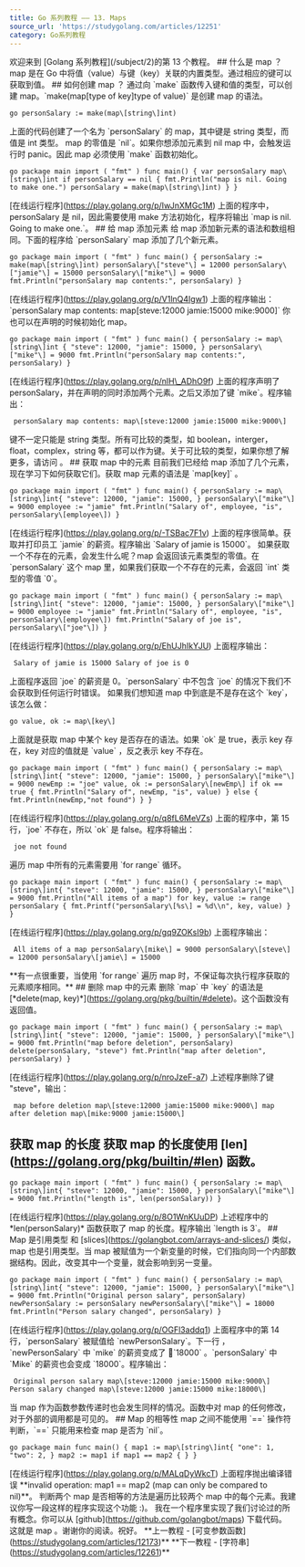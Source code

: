 ```yaml
---
title: Go 系列教程 —— 13. Maps
source_url: 'https://studygolang.com/articles/12251'
category: Go系列教程
---
```

欢迎来到 \[Golang 系列教程\](/subject/2)的第 13 个教程。 ## 什么是 map ？ map 是在 Go 中将值（value）与键（key）关联的内置类型。通过相应的键可以获取到值。 ## 如何创建 map ？ 通过向 \`make\` 函数传入键和值的类型，可以创建 map。\`make(map\[type of key\]type of value)\` 是创建 map 的语法。 
```
go personSalary := make(map\[string\]int) 
```
 上面的代码创建了一个名为 \`personSalary\` 的 map，其中键是 string 类型，而值是 int 类型。 map 的零值是 \`nil\`。如果你想添加元素到 nil map 中，会触发运行时 panic。因此 map 必须使用 \`make\` 函数初始化。 
```
go package main import ( "fmt" ) func main() { var personSalary map\[string\]int if personSalary == nil { fmt.Println("map is nil. Going to make one.") personSalary = make(map\[string\]int) } } 
```
 \[在线运行程序\](https://play.golang.org/p/IwJnXMGc1M) 上面的程序中，personSalary 是 nil，因此需要使用 make 方法初始化，程序将输出 \`map is nil. Going to make one.\`。 ## 给 map 添加元素 给 map 添加新元素的语法和数组相同。下面的程序给 \`personSalary\` map 添加了几个新元素。 
```
go package main import ( "fmt" ) func main() { personSalary := make(map\[string\]int) personSalary\["steve"\] = 12000 personSalary\["jamie"\] = 15000 personSalary\["mike"\] = 9000 fmt.Println("personSalary map contents:", personSalary) } 
```
 \[在线运行程序\](https://play.golang.org/p/V1lnQ4Igw1) 上面的程序输出：\`personSalary map contents: map\[steve:12000 jamie:15000 mike:9000\]\` 你也可以在声明的时候初始化 map。 
```
go package main import ( "fmt" ) func main() { personSalary := map\[string\]int { "steve": 12000, "jamie": 15000, } personSalary\["mike"\] = 9000 fmt.Println("personSalary map contents:", personSalary) } 
```
 \[在线运行程序\](https://play.golang.org/p/nlH\_ADhO9f) 上面的程序声明了 personSalary，并在声明的同时添加两个元素。之后又添加了键 \`mike\`。程序输出： 
```
 personSalary map contents: map\[steve:12000 jamie:15000 mike:9000\] 
```
 键不一定只能是 string 类型。所有可比较的类型，如 boolean，interger，float，complex，string 等，都可以作为键。关于可比较的类型，如果你想了解更多，请访问 。 ## 获取 map 中的元素 目前我们已经给 map 添加了几个元素，现在学习下如何获取它们。获取 map 元素的语法是 \`map\[key\]\` 。 
```
go package main import ( "fmt" ) func main() { personSalary := map\[string\]int{ "steve": 12000, "jamie": 15000, } personSalary\["mike"\] = 9000 employee := "jamie" fmt.Println("Salary of", employee, "is", personSalary\[employee\]) } 
```
 \[在线运行程序\](https://play.golang.org/p/-TSBac7F1v) 上面的程序很简单。获取并打印员工 \`jamie\` 的薪资。程序输出 \`Salary of jamie is 15000\`。 如果获取一个不存在的元素，会发生什么呢？map 会返回该元素类型的零值。在 \`personSalary\` 这个 map 里，如果我们获取一个不存在的元素，会返回 \`int\` 类型的零值 \`0\`。 
```
go package main import ( "fmt" ) func main() { personSalary := map\[string\]int{ "steve": 12000, "jamie": 15000, } personSalary\["mike"\] = 9000 employee := "jamie" fmt.Println("Salary of", employee, "is", personSalary\[employee\]) fmt.Println("Salary of joe is", personSalary\["joe"\]) } 
```
 \[在线运行程序\](https://play.golang.org/p/EhUJhIkYJU) 上面程序输出： 
```
 Salary of jamie is 15000 Salary of joe is 0 
```
 上面程序返回 \`joe\` 的薪资是 0。\`personSalary\` 中不包含 \`joe\` 的情况下我们不会获取到任何运行时错误。 如果我们想知道 map 中到底是不是存在这个 \`key\`，该怎么做： 
```
go value, ok := map\[key\] 
```
 上面就是获取 map 中某个 key 是否存在的语法。如果 \`ok\` 是 true，表示 key 存在，key 对应的值就是 \`value\` ，反之表示 key 不存在。 
```
go package main import ( "fmt" ) func main() { personSalary := map\[string\]int{ "steve": 12000, "jamie": 15000, } personSalary\["mike"\] = 9000 newEmp := "joe" value, ok := personSalary\[newEmp\] if ok == true { fmt.Println("Salary of", newEmp, "is", value) } else { fmt.Println(newEmp,"not found") } } 
```
 \[在线运行程序\](https://play.golang.org/p/q8fL6MeVZs) 上面的程序中，第 15 行，\`joe\` 不存在，所以 \`ok\` 是 false。程序将输出： 
```
 joe not found 
```
 遍历 map 中所有的元素需要用 \`for range\` 循环。 
```
go package main import ( "fmt" ) func main() { personSalary := map\[string\]int{ "steve": 12000, "jamie": 15000, } personSalary\["mike"\] = 9000 fmt.Println("All items of a map") for key, value := range personSalary { fmt.Printf("personSalary\[%s\] = %d\\n", key, value) } } 
```
 \[在线运行程序\](https://play.golang.org/p/gq9ZOKsI9b) 上面程序输出： 
```
 All items of a map personSalary\[mike\] = 9000 personSalary\[steve\] = 12000 personSalary\[jamie\] = 15000 
```
 \*\*有一点很重要，当使用 \`for range\` 遍历 map 时，不保证每次执行程序获取的元素顺序相同。\*\* ## 删除 map 中的元素 删除 \`map\` 中 \`key\` 的语法是 \[\*delete(map, key)\*\](https://golang.org/pkg/builtin/#delete)。这个函数没有返回值。 
```
go package main import ( "fmt" ) func main() { personSalary := map\[string\]int{ "steve": 12000, "jamie": 15000, } personSalary\["mike"\] = 9000 fmt.Println("map before deletion", personSalary) delete(personSalary, "steve") fmt.Println("map after deletion", personSalary) } 
```
 \[在线运行程序\](https://play.golang.org/p/nroJzeF-a7) 上述程序删除了键 "steve"，输出： 
```
 map before deletion map\[steve:12000 jamie:15000 mike:9000\] map after deletion map\[mike:9000 jamie:15000\] 
```
 ## 获取 map 的长度 获取 map 的长度使用 \[len\](https://golang.org/pkg/builtin/#len) 函数。 
```
go package main import ( "fmt" ) func main() { personSalary := map\[string\]int{ "steve": 12000, "jamie": 15000, } personSalary\["mike"\] = 9000 fmt.Println("length is", len(personSalary)) } 
```
 \[在线运行程序\](https://play.golang.org/p/8O1WnKUuDP) 上述程序中的 \*len(personSalary)\* 函数获取了 map 的长度。程序输出 \`length is 3\`。 ## Map 是引用类型 和 \[slices\](https://golangbot.com/arrays-and-slices/) 类似，map 也是引用类型。当 map 被赋值为一个新变量的时候，它们指向同一个内部数据结构。因此，改变其中一个变量，就会影响到另一变量。 
```
go package main import ( "fmt" ) func main() { personSalary := map\[string\]int{ "steve": 12000, "jamie": 15000, } personSalary\["mike"\] = 9000 fmt.Println("Original person salary", personSalary) newPersonSalary := personSalary newPersonSalary\["mike"\] = 18000 fmt.Println("Person salary changed", personSalary) } 
```
 \[在线运行程序\](https://play.golang.org/p/OGFl3addq1) 上面程序中的第 14 行，\`personSalary\` 被赋值给 \`newPersonSalary\`。下一行 ，\`newPersonSalary\` 中 \`mike\` 的薪资变成了 \`18000\` 。\`personSalary\` 中 \`Mike\` 的薪资也会变成 \`18000\`。程序输出： 
```
 Original person salary map\[steve:12000 jamie:15000 mike:9000\] Person salary changed map\[steve:12000 jamie:15000 mike:18000\] 
```
 当 map 作为函数参数传递时也会发生同样的情况。函数中对 map 的任何修改，对于外部的调用都是可见的。 ## Map 的相等性 map 之间不能使用 \`==\` 操作符判断，\`==\` 只能用来检查 map 是否为 \`nil\`。 
```
go package main func main() { map1 := map\[string\]int{ "one": 1, "two": 2, } map2 := map1 if map1 == map2 { } } 
```
 \[在线运行程序\](https://play.golang.org/p/MALqDyWkcT) 上面程序抛出编译错误 \*\*invalid operation: map1 == map2 (map can only be compared to nil)\*\*。 判断两个 map 是否相等的方法是遍历比较两个 map 中的每个元素。我建议你写一段这样的程序实现这个功能 :)。 我在一个程序里实现了我们讨论过的所有概念。你可以从 \[github\](https://github.com/golangbot/maps) 下载代码。 这就是 map 。谢谢你的阅读。祝好。 \*\*上一教程 - \[可变参数函数\](https://studygolang.com/articles/12173)\*\* \*\*下一教程 - \[字符串\](https://studygolang.com/articles/12261)\*\*
